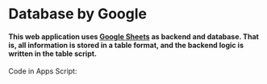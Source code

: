 <h1>Database by Google</h1>

<h4>This web application uses <a href="https://docs.google.com/spreadsheets/d/1WKyhPK1pvySJSImA5TYMedz5HJySDvorV-_jAIaaW3A/edit#gid=0" target="_blank" rel="noreferrer">Google Sheets</a> as backend and database. That is, all information is stored in a table format, and the backend logic is written in the table script.</h4>

<h7>Code in Apps Script:</h7>
